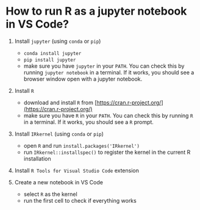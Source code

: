 # How to run R as a jupyter notebook in VS Code?

1. Install `jupyter` (using `conda` or `pip`)

   - `conda install jupyter`
   - `pip install jupyter`
   - make sure you have `jupyter` in your `PATH`. You can check this by running `jupyter notebook` in a terminal. If it works, you should see a browser window open with a jupyter notebook.

2. Install `R`

   - download and install `R` from [https://cran.r-project.org/](https://cran.r-project.org/)
   - make sure you have `R` in your `PATH`. You can check this by running `R` in a terminal. If it works, you should see a `R` prompt.

3. Install `IRkernel` (using `conda` or `pip`)

   - open `R` and run `install.packages('IRkernel')`
   - run `IRkernel::installspec()` to register the kernel in the current R installation

4. Install `R Tools for Visual Studio Code` extension

5. Create a new notebook in VS Code

   - select `R` as the kernel
   - run the first cell to check if everything works
